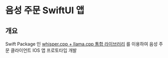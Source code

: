 # 음성 주문 SwiftUI 앱

## 개요

Swift Package 인 [whisper.cpp + llama.cpp 통합 라이브러리](https://github.com/MannaPlanet/whisperlib) 를 이용하여 음성 주문 클라이언트 IOS 앱 프로토타입 개발